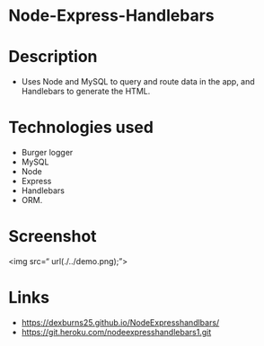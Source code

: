 # Node-Express-Handlebars


# Description
- Uses Node and MySQL to query and route data in the app, and Handlebars to generate the HTML.

# Technologies used 
- Burger logger 
- MySQL
- Node
- Express
- Handlebars
- ORM. 

# Screenshot
<img src=“ url(./../demo.png);”>



# Links
- https://dexburns25.github.io/NodeExpresshandlbars/
- https://git.heroku.com/nodeexpresshandlebars1.git

